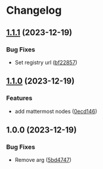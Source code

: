 # Changelog

## [1.1.1](https://github.com/cedricziel/node-red-contrib-mattermost-app/compare/v1.1.0...v1.1.1) (2023-12-19)


### Bug Fixes

* Set registry url ([bf22857](https://github.com/cedricziel/node-red-contrib-mattermost-app/commit/bf228575cf10ccb35625d798e5bf272afeb9d667))

## [1.1.0](https://github.com/cedricziel/node-red-contrib-mattermost-app/compare/v1.0.0...v1.1.0) (2023-12-19)


### Features

* add mattermost nodes ([0ecd146](https://github.com/cedricziel/node-red-contrib-mattermost-app/commit/0ecd146dbbaf4970fcfa17b73683b546e77226f2))

## 1.0.0 (2023-12-19)

### Bug Fixes

- Remove arg ([5bd4747](https://github.com/cedricziel/node-red-contrib-mattermost-app/commit/5bd4747a18050e91419644d620ceb57b0b14b39c))
